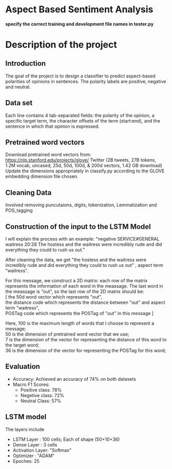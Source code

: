 # Aspect Based Sentiment Analysis
#### specify the correct training and development file names in tester.py

# Description of the project
## Introduction 
The goal of the project is to design a classifier to predict aspect-based polarities of opinions in
sentences. The polarity labels are positive, negative and neutral. 

## Data set
Each line contains 4 tab-separated fields: the polarity of the opinion, a specific target term, the character offsets of the term (start:end), and the
sentence in which that opinion is expressed.  

## Pretrained word vectors
Download pretrained word vectors from: https://nlp.stanford.edu/projects/glove/
Twitter (2B tweets, 27B tokens, 1.2M vocab, uncased, 25d, 50d, 100d, & 200d vectors, 1.42 GB download)
Update the dimensions appropriately in classify.py according to the GLOVE embedding dimension file chosen. 


## Cleaning Data
Involved removing puncutaions, digits, tokenization, Lemmatization and POS_tagging

## Construction of the input to the LSTM Model
I will explain the process with an example:
"negative SERVICE#GENERAL waitress 20:28 The hostess and the waitress were incredibly rude and did everything they could to rush us out."  

After cleaning the data, we get "the hostess and the waitress were incredibly rude and did everything they could to rush us out" , aspect term "waitress".  

For this message, we construct a 2D matrix: each row of the matrix represents the information of each word in the meassage. The last word in the meassage is "out", so the last row of the 2D matrix should be:   
[ the 50d word vector which represents "out",   
the distance code which represents the distance between "out" and aspect term "waitress",  
POSTag code which represents the POSTag of "out" in this message ]

Here, 100 is the maximum length of words that I choose to represent a message;  
50 is the dimension of pretrained word vector that we use;  
7 is the dimension of the vector for representing the distance of this word to the target word;  
36 is the dimension of the vector for representing the POSTag for this word;

## Evaluation
  - Accuracy: Achieved an accuracy of 74% on both datasets
  - Macro F1 Scores:
    - Positive class: 78%
    - Negetive class: 72%
    - Neutral Class: 57%

## LSTM model
The layers include
  - LSTM Layer : 100 cells; Each of shape (50+10+36)
  - Dense Layer : 3 cells
  - Activation Layer: "Softmax"
  - Optimizer : "ADAM"
  - Epoches: 25


